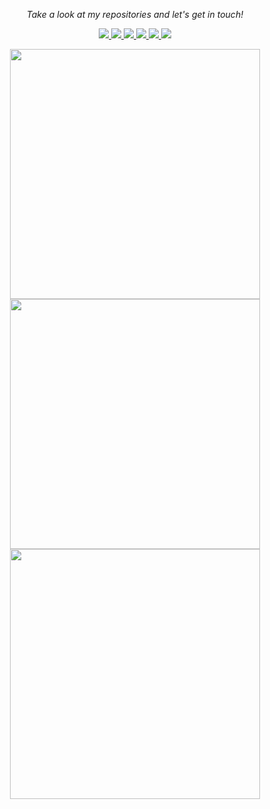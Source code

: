 <!-- Social Section --> 
 <p align="center"> 
   <i>Take a look at my repositories and let's get in touch!</i> 
 
 <p align="center"> 
   <a href= "https://github.com/stn1slv/"> 
     <img src="https://img.icons8.com/fluency/32/github.png"/> 
   </a> 
   <a href= "https://www.linkedin.com/in/stn1slv/"> 
     <img src="https://img.icons8.com/fluency/32/linkedin.png"/> 
   </a> 
  
  <!--a href= "https://twitter.com/stn1slv"> 
     <img src="https://img.icons8.com/fluency/32/twitter.png"/> 
   </a-->

   <a href="https://wearecommunity.io/collections/DLY4smPzao"> 
     <img src="https://img.icons8.com/external-flaticons-lineal-color-flat-icons/32/external-blog-influencer-marketing-flaticons-lineal-color-flat-icons.png"/> 
   </a> 
     <a href="https://wearecommunity.io/collections/Rm1yJsMC6Z"> 
     <img src="https://img.icons8.com/external-flaticons-lineal-color-flat-icons/32/external-vlogger-influencer-marketing-flaticons-lineal-color-flat-icons-2.png"/> 
   </a>
  <a href="mailto:devyatov@gmail.com"> 
     <img src="https://img.icons8.com/color/32/apple-mail.png"/> 
   </a> 
   
   <a href= "https://telegram.me/stn1slv"> 
     <img src="https://img.icons8.com/color/32/telegram-app--v2.png"/> 
   </a>
 </p> 
 
<p align="center">
<!-- GitHub Stats -->
<picture>
<source srcset="https://github-readme-stats.vercel.app/api?username=stn1slv&show_icons=true&hide_border=true&locale=en&count_private=true&hide_title=true&theme=gotham" media="(prefers-color-scheme: dark)" width="400"/>
<source srcset="https://github-readme-stats.vercel.app/api?username=stn1slv&show_icons=true&hide_border=true&locale=en&count_private=true&hide_title=true&theme=vue" media="(prefers-color-scheme: light), (prefers-color-scheme: no-preference)" width="400"/>
<img src="https://github-readme-stats.vercel.app/api?username=stn1slv&show_icons=true" width="400" />
</picture><br/>

<!-- GitHub Streak Stats -->
<picture>
<source  srcset="https://streak-stats.demolab.com/?user=stn1slv&theme=gotham&mode=weekly&card_width=400&hide_border=true"
  media="(prefers-color-scheme: dark)" width="400"
/>
<source srcset="https://streak-stats.demolab.com/?user=stn1slv&theme=vue&mode=weekly&card_width=400&hide_border=true"
  media="(prefers-color-scheme: light), (prefers-color-scheme: no-preference)" width="400"
/>
<img src="https://streak-stats.demolab.com/?user=stn1slv&mode=weekly&card_width=400" width="400" />
</picture><br/>

<!-- Most used languages -->
<picture>
<source  srcset="https://github-readme-stats.vercel.app/api/top-langs?username=stn1slv&show_icons=true&locale=en&layout=compact&hide=markdown&langs_count=8&no-bg=true&hide_border=true&theme=gotham"
  media="(prefers-color-scheme: dark)" width="400"
/>
<source srcset="https://github-readme-stats.vercel.app/api/top-langs?username=stn1slv&show_icons=true&locale=en&layout=compact&hide=markdown&langs_count=8&no-bg=true&theme=vue" media="(prefers-color-scheme: light), (prefers-color-scheme: no-preference)" width="400"
/>
<img src="https://github-readme-stats.vercel.app/api/top-langs?username=stn1slv&show_icons=true&locale=en&layout=compact&hide=markdown&langs_count=8&no-bg=true" width="400" />
</picture>

<!-- GitHub Trophy-->
<!--img src="https://github-profile-trophy.vercel.app/?username=stn1slv&row=2&column=3&no-bg=true&theme=darkhub&no-frame=true" alt="stn1slv"/-->
 </p>
